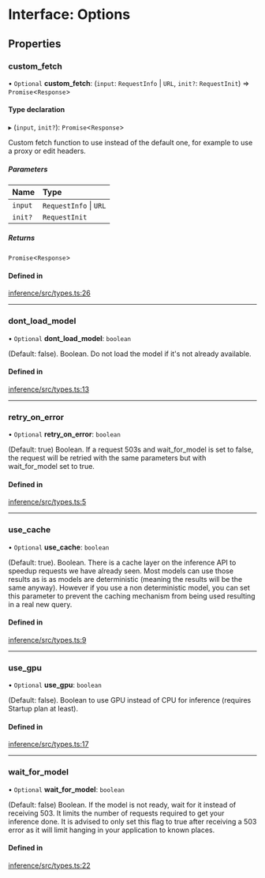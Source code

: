 # Interface: Options

## Properties

### custom\_fetch

• `Optional` **custom\_fetch**: (`input`: `RequestInfo` \| `URL`, `init?`: `RequestInit`) => `Promise`<`Response`\>

#### Type declaration

▸ (`input`, `init?`): `Promise`<`Response`\>

Custom fetch function to use instead of the default one, for example to use a proxy or edit headers.

##### Parameters

| Name | Type |
| :------ | :------ |
| `input` | `RequestInfo` \| `URL` |
| `init?` | `RequestInit` |

##### Returns

`Promise`<`Response`\>

#### Defined in

[inference/src/types.ts:26](https://github.com/huggingface/huggingface.js/blob/main/packages/inference/src/types.ts#L26)

___

### dont\_load\_model

• `Optional` **dont\_load\_model**: `boolean`

(Default: false). Boolean. Do not load the model if it's not already available.

#### Defined in

[inference/src/types.ts:13](https://github.com/huggingface/huggingface.js/blob/main/packages/inference/src/types.ts#L13)

___

### retry\_on\_error

• `Optional` **retry\_on\_error**: `boolean`

(Default: true) Boolean. If a request 503s and wait_for_model is set to false, the request will be retried with the same parameters but with wait_for_model set to true.

#### Defined in

[inference/src/types.ts:5](https://github.com/huggingface/huggingface.js/blob/main/packages/inference/src/types.ts#L5)

___

### use\_cache

• `Optional` **use\_cache**: `boolean`

(Default: true). Boolean. There is a cache layer on the inference API to speedup requests we have already seen. Most models can use those results as is as models are deterministic (meaning the results will be the same anyway). However if you use a non deterministic model, you can set this parameter to prevent the caching mechanism from being used resulting in a real new query.

#### Defined in

[inference/src/types.ts:9](https://github.com/huggingface/huggingface.js/blob/main/packages/inference/src/types.ts#L9)

___

### use\_gpu

• `Optional` **use\_gpu**: `boolean`

(Default: false). Boolean to use GPU instead of CPU for inference (requires Startup plan at least).

#### Defined in

[inference/src/types.ts:17](https://github.com/huggingface/huggingface.js/blob/main/packages/inference/src/types.ts#L17)

___

### wait\_for\_model

• `Optional` **wait\_for\_model**: `boolean`

(Default: false) Boolean. If the model is not ready, wait for it instead of receiving 503. It limits the number of requests required to get your inference done. It is advised to only set this flag to true after receiving a 503 error as it will limit hanging in your application to known places.

#### Defined in

[inference/src/types.ts:22](https://github.com/huggingface/huggingface.js/blob/main/packages/inference/src/types.ts#L22)
